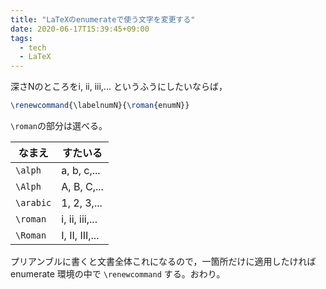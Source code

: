 ```yaml
---
title: "LaTeXのenumerateで使う文字を変更する"
date: 2020-06-17T15:39:45+09:00
tags:
  - tech
  - LaTeX
---
```


深さNのところをi, ii, iii,... というふうにしたいならば，

```latex
\renewcommand{\labelnumN}{\roman{enumN}}
```

`\roman`の部分は選べる。

なまえ     | すたいる
----------|---------------
`\alph`   | a, b, c,...
`\Alph`   | A, B, C,...
`\arabic` | 1, 2, 3,...
`\roman`  | i, ii, iii,...
`\Roman`  | I, II, III,...

プリアンブルに書くと文書全体これになるので，一箇所だけに適用したければ enumerate 環境の中で
`\renewcommand` する。おわり。

